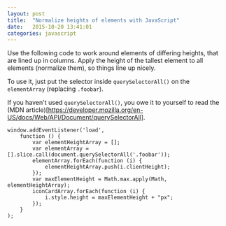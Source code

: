 ```yaml
---
layout: post
title:  "Normalize heights of elements with JavaScript"
date:   2015-10-20 13:41:01
categories: javascript
---
```


Use the following code to work around elements of differing heights, that are lined up in columns. Apply the height of the tallest element to all elements (normalize them), so things line up nicely.

To use it, just put the selector inside `querySelectorAll()` on the `elementArray` (replacing `.foobar`).

If you haven't used `querySelectorAll()`, you owe it to yourself to read the (MDN article)[https://developer.mozilla.org/en-US/docs/Web/API/Document/querySelectorAll].

    window.addEventListener('load',
        function () {
            var elementHeightArray = [];
            var elementArray = [].slice.call(document.querySelectorAll('.foobar'));
            elementArray.forEach(function (i) {
                elementHeightArray.push(i.clientHeight);
            });
            var maxElementHeight = Math.max.apply(Math, elementHeightArray);
            iconCardArray.forEach(function (i) {
                i.style.height = maxElementHeight + "px";
            });
        }
    );

